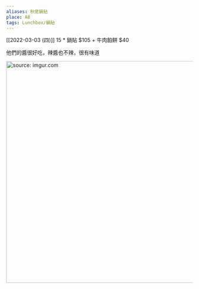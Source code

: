 ```yaml
---
aliases: 秋佬鍋貼
place: A8
tags: Lunchbox/鍋貼
---
```


[[2022-03-03 (四)]] 15 * 鍋貼 $105 + 牛肉餡餅 $40

他們的醬很好吃，辣醬也不辣，很有味道

<a href="https://imgur.com/fuqgB5t"><img src="https://i.imgur.com/fuqgB5t.jpg" title="source: imgur.com" width="600px"/></a>

